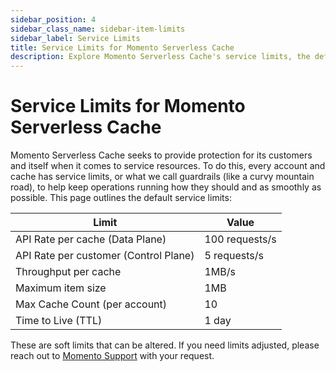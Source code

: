 ```yaml
---
sidebar_position: 4
sidebar_class_name: sidebar-item-limits
sidebar_label: Service Limits
title: Service Limits for Momento Serverless Cache
description: Explore Momento Serverless Cache's service limits, the default values, and how to get them changed if you need.
---
```


# Service Limits for Momento Serverless Cache

Momento Serverless Cache seeks to provide protection for its customers and itself when it comes to service resources. To do this, every account and cache has service limits, or what we call guardrails (like a curvy mountain road), to help keep operations running how they should and as smoothly as possible. This page outlines the default service limits:

| Limit                                 | Value    |
|---------------------------------------|----------|
| API Rate per cache (Data Plane)       | 100 requests/s |
| API Rate per customer (Control Plane) | 5 requests/s   |
| Throughput per cache                  | 1MB/s    |
| Maximum item size                     | 1MB      |
| Max Cache Count (per account)         | 10       |
| Time to Live (TTL)                    | 1 day    |

These are soft limits that can be altered. If you need limits adjusted, please reach out to [Momento Support](mailto:support@momentohq.com) with your request.